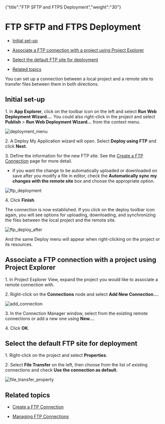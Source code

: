 {"title":"FTP SFTP and FTPS Deployment","weight":"30"} 

# FTP SFTP and FTPS Deployment

*   [Initial set-up](#Initialset-up)
    
*   [Associate a FTP connection with a project using Project Explorer](#AssociateaFTPconnectionwithaprojectusingProjectExplorer)
    
*   [Select the default FTP site for deployment](#SelectthedefaultFTPsitefordeployment)
    
*   [Related topics](#Relatedtopics)
    

You can set up a connection between a local project and a remote site to transfer files between them in both directions.

## Initial set-up

1\. In **App Explorer**, click on the toolbar icon on the left and select **Run Web Deployment Wizard...**. You could also right-click in the project and select **Publish** \> **Run Web Deployment Wizard...** from the context menu.

![deployment_menu](/Images/appc/download/attachments/30083200/deployment_menu.png)

2\. A Deploy My Application wizard will open. Select **Deploy using FTP** and click **Next**.

3\. Define the information for the new FTP site. See the [Create a FTP Connection](/docs/appc/Axway_Appcelerator_Studio/Axway_Appcelerator_Studio_Guide/Web_Development/Publishing/FTP_SFTP_and_FTPS_Deployment/Create_a_FTP_Connection/) page for more detail.

*   if you want the change to be automatically uploaded or downloaded on save after you modify a file in editor, check the **Automatically sync my changes with the remote site** box and choose the appropriate option.
    

![ftp_deployment](/Images/appc/download/attachments/30083200/ftp_deployment.png)

4\. Click **Finish**.

The connection is now established. If you click on the deploy toolbar icon again, you will see options for uploading, downloading, and synchronizing the files between the local project and the remote site.

![ftp_deploy_after](/Images/appc/download/attachments/30083200/ftp_deploy_after.png)

And the same Deploy menu will appear when right-clicking on the project or its resources.

## Associate a FTP connection with a project using Project Explorer

1\. In Project Explorer View, expand the project you would like to associate a remote connection with.

2\. Right-click on the **Connections** node and select **Add New Connection...**.

![add_connection](/Images/appc/download/attachments/30083200/add_connection.png)

3\. In the Connection Manager window, select from the existing remote connections or add a new one using **New...**.

4\. Click **OK**.

## Select the default FTP site for deployment

1\. Right-click on the project and select **Properties**.

2\. Select **File Transfer** on the left, then choose from the list of existing connections and check **Use the connection as default**.

![file_transfer_property](/Images/appc/download/attachments/30083200/file_transfer_property.png)

## Related topics

*   [Create a FTP Connection](/docs/appc/Axway_Appcelerator_Studio/Axway_Appcelerator_Studio_Guide/Web_Development/Publishing/FTP_SFTP_and_FTPS_Deployment/Create_a_FTP_Connection/)
    
*   [Managing FTP Connections](/docs/appc/Axway_Appcelerator_Studio/Axway_Appcelerator_Studio_Guide/Web_Development/Publishing/FTP_SFTP_and_FTPS_Deployment/Managing_FTP_Connections/)